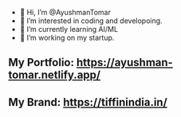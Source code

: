 - 👋 Hi, I’m @AyushmanTomar
- 👀 I’m interested in coding and developoing.
- 🌱 I’m currently learning AI/ML
- 💞️ I’m working on my startup.

## My Portfolio: https://ayushman-tomar.netlify.app/
## My Brand: https://tiffinindia.in/

<!---
AyushmanTomar/AyushmanTomar is a ✨ special ✨ repository because its `README.md` (this file) appears on your GitHub profile.
You can click the Preview link to take a look at your changes.
--->
